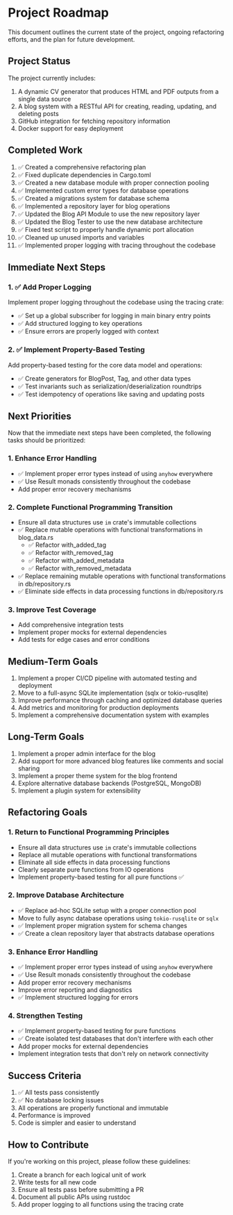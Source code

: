 # Project Roadmap

This document outlines the current state of the project, ongoing refactoring efforts, and the plan for future development.

## Project Status

The project currently includes:

1. A dynamic CV generator that produces HTML and PDF outputs from a single data source
2. A blog system with a RESTful API for creating, reading, updating, and deleting posts
3. GitHub integration for fetching repository information
4. Docker support for easy deployment

## Completed Work

1. ✅ Created a comprehensive refactoring plan
2. ✅ Fixed duplicate dependencies in Cargo.toml
3. ✅ Created a new database module with proper connection pooling
4. ✅ Implemented custom error types for database operations
5. ✅ Created a migrations system for database schema
6. ✅ Implemented a repository layer for blog operations
7. ✅ Updated the Blog API Module to use the new repository layer
8. ✅ Updated the Blog Tester to use the new database architecture
9. ✅ Fixed test script to properly handle dynamic port allocation
10. ✅ Cleaned up unused imports and variables
11. ✅ Implemented proper logging with tracing throughout the codebase

## Immediate Next Steps

### 1. ✅ Add Proper Logging

Implement proper logging throughout the codebase using the tracing crate:

- ✅ Set up a global subscriber for logging in main binary entry points
- ✅ Add structured logging to key operations
- ✅ Ensure errors are properly logged with context

### 2. ✅ Implement Property-Based Testing

Add property-based testing for the core data model and operations:

- ✅ Create generators for BlogPost, Tag, and other data types
- ✅ Test invariants such as serialization/deserialization roundtrips
- ✅ Test idempotency of operations like saving and updating posts

## Next Priorities

Now that the immediate next steps have been completed, the following tasks should be prioritized:

### 1. Enhance Error Handling

- ✅ Implement proper error types instead of using `anyhow` everywhere
- ✅ Use Result monads consistently throughout the codebase
- Add proper error recovery mechanisms

### 2. Complete Functional Programming Transition

- Ensure all data structures use `im` crate's immutable collections
- ✅ Replace mutable operations with functional transformations in blog_data.rs
  - ✅ Refactor with_added_tag
  - ✅ Refactor with_removed_tag
  - ✅ Refactor with_added_metadata
  - ✅ Refactor with_removed_metadata
- ✅ Replace remaining mutable operations with functional transformations in db/repository.rs
- ✅ Eliminate side effects in data processing functions in db/repository.rs

### 3. Improve Test Coverage

- Add comprehensive integration tests
- Implement proper mocks for external dependencies
- Add tests for edge cases and error conditions

## Medium-Term Goals

1. Implement a proper CI/CD pipeline with automated testing and deployment
2. Move to a full-async SQLite implementation (sqlx or tokio-rusqlite)
3. Improve performance through caching and optimized database queries
4. Add metrics and monitoring for production deployments
5. Implement a comprehensive documentation system with examples

## Long-Term Goals

1. Implement a proper admin interface for the blog
2. Add support for more advanced blog features like comments and social sharing
3. Implement a proper theme system for the blog frontend
4. Explore alternative database backends (PostgreSQL, MongoDB)
5. Implement a plugin system for extensibility

## Refactoring Goals

### 1. Return to Functional Programming Principles

- Ensure all data structures use `im` crate's immutable collections
- Replace all mutable operations with functional transformations
- Eliminate all side effects in data processing functions
- Clearly separate pure functions from IO operations
- Implement property-based testing for all pure functions ✅

### 2. Improve Database Architecture

- ✅ Replace ad-hoc SQLite setup with a proper connection pool
- Move to fully async database operations using `tokio-rusqlite` or `sqlx`
- ✅ Implement proper migration system for schema changes
- ✅ Create a clean repository layer that abstracts database operations

### 3. Enhance Error Handling

- ✅ Implement proper error types instead of using `anyhow` everywhere
- ✅ Use Result monads consistently throughout the codebase
- Add proper error recovery mechanisms
- Improve error reporting and diagnostics
- ✅ Implement structured logging for errors

### 4. Strengthen Testing

- ✅ Implement property-based testing for pure functions
- ✅ Create isolated test databases that don't interfere with each other
- Add proper mocks for external dependencies
- Implement integration tests that don't rely on network connectivity

## Success Criteria

1. ✅ All tests pass consistently
2. ✅ No database locking issues
3. All operations are properly functional and immutable
4. Performance is improved
5. Code is simpler and easier to understand

## How to Contribute

If you're working on this project, please follow these guidelines:

1. Create a branch for each logical unit of work
2. Write tests for all new code
3. Ensure all tests pass before submitting a PR
4. Document all public APIs using rustdoc
5. Add proper logging to all functions using the tracing crate
